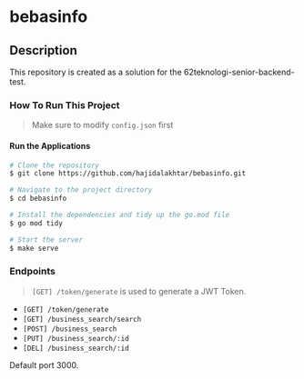 # bebasinfo


## Description

This repository is created as a solution for the 62teknologi-senior-backend-test.

### How To Run This Project

> Make sure to modify `config.json` first

#### Run the Applications

```bash
# Clone the repository
$ git clone https://github.com/hajidalakhtar/bebasinfo.git

# Navigate to the project directory
$ cd bebasinfo

# Install the dependencies and tidy up the go.mod file
$ go mod tidy

# Start the server 
$ make serve
```



### Endpoints
>`[GET] /token/generate` is used to generate a JWT Token.

* `[GET] /token/generate` 
* `[GET] /business_search/search`
* `[POST] /business_search`
* `[PUT] /business_search/:id`
* `[DEL] /business_search/:id`


Default port 3000.




